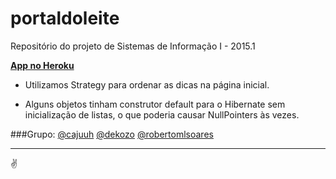 # portaldoleite<br/>

Repositório do projeto de Sistemas de Informação I - 2015.1

**[App no Heroku](https://radiant-caverns-9559.herokuapp.com)**

* Utilizamos Strategy para ordenar as dicas na página inicial.

* Alguns objetos tinham construtor default para o Hibernate sem inicialização de listas, o que poderia causar NullPointers às vezes.

###Grupo:
[@cajuuh](http://github.com/cajuuh)
[@dekozo](http://github.com/dekozo)
[@robertomlsoares](http://github.com/robertomlsoares)


-----------
:v:
